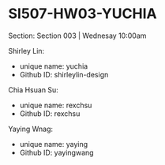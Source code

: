 # SI507-HW03-YUCHIA
Section: Section 003 | Wednesay 10:00am

Shirley Lin:
- unique name: yuchia
- Github ID: shirleylin-design


Chia Hsuan Su: 
- unique name: rexchsu
- Github ID: rexchsu

Yaying Wnag:
- unique name: yaying
- Github ID: yayingwang
